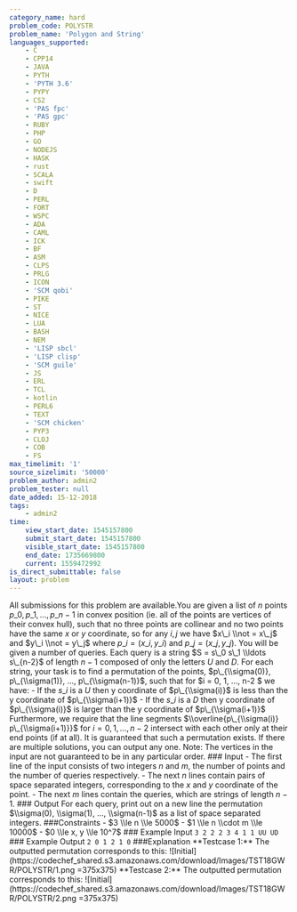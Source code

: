 ```yaml
---
category_name: hard
problem_code: POLYSTR
problem_name: 'Polygon and String'
languages_supported:
    - C
    - CPP14
    - JAVA
    - PYTH
    - 'PYTH 3.6'
    - PYPY
    - CS2
    - 'PAS fpc'
    - 'PAS gpc'
    - RUBY
    - PHP
    - GO
    - NODEJS
    - HASK
    - rust
    - SCALA
    - swift
    - D
    - PERL
    - FORT
    - WSPC
    - ADA
    - CAML
    - ICK
    - BF
    - ASM
    - CLPS
    - PRLG
    - ICON
    - 'SCM qobi'
    - PIKE
    - ST
    - NICE
    - LUA
    - BASH
    - NEM
    - 'LISP sbcl'
    - 'LISP clisp'
    - 'SCM guile'
    - JS
    - ERL
    - TCL
    - kotlin
    - PERL6
    - TEXT
    - 'SCM chicken'
    - PYP3
    - CLOJ
    - COB
    - FS
max_timelimit: '1'
source_sizelimit: '50000'
problem_author: admin2
problem_tester: null
date_added: 15-12-2018
tags:
    - admin2
time:
    view_start_date: 1545157800
    submit_start_date: 1545157800
    visible_start_date: 1545157800
    end_date: 1735669800
    current: 1559472992
is_direct_submittable: false
layout: problem
---
```

All submissions for this problem are available.You are given a list of $n$ points $p\_0, p\_1, ..., p\_{n-1}$ in convex position (ie. all of the points are vertices of their convex hull), such that no three points are collinear and no two points have the same $x$ or $y$ coordinate, so for any $i,j$ we have $x\_i \\not = x\_j$ and $y\_i \\not = y\_j$ where $p\_i = (x\_i, y\_i)$ and $p\_j= (x\_j, y\_j)$. You will be given a number of queries. Each query is a string $S = s\_0 s\_1 \\ldots s\_{n-2}$ of length $n-1$ composed of only the letters $U$ and $D$. For each string, your task is to find a permutation of the points, $p\_{\\sigma(0)}, p\_{\\sigma(1)}, ..., p\_{\\sigma(n-1)}$, such that for $i = 0, 1, ..., n-2 $ we have: - If the $s\_i$ is a $U$ then y coordinate of $p\_{\\sigma(i)}$ is less than the y coordinate of $p\_{\\sigma(i+1)}$ - If the $s\_i$ is a $D$ then y coordinate of $p\_{\\sigma(i)}$ is larger than the y coordinate of $p\_{\\sigma(i+1)}$ Furthermore, we require that the line segments $\\overline{p\_{\\sigma(i)} p\_{\\sigma(i+1)}}$ for $i = 0, 1, ..., n-2$ intersect with each other only at their end points (if at all). It is guaranteed that such a permutation exists. If there are multiple solutions, you can output any one. Note: The vertices in the input are not guaranteed to be in any particular order. ### Input - The first line of the input consists of two integers $n$ and $m$, the number of points and the number of queries respectively. - The next $n$ lines contain pairs of space separated integers, corresponding to the $x$ and $y$ coordinate of the point. - The next $m$ lines contain the queries, which are strings of length $n-1$. ### Output For each query, print out on a new line the permutation $\\sigma(0), \\sigma(1), ..., \\sigma(n-1)$ as a list of space separated integers. ###Constraints - $3 \\le n \\le 5000$ - $1 \\le n \\cdot m \\le 10000$ - $0 \\le x, y \\le 10^7$ ### Example Input ``` 3 2 2 2 3 4 1 1 UU UD ``` ### Example Output ``` 2 0 1 2 1 0 ``` ###Explanation \*\*Testcase 1:\*\* The outputted permutation corresponds to this: !\[Initial\](https://codechef\_shared.s3.amazonaws.com/download/Images/TST18GWR/POLYSTR/1.png =375x375) \*\*Testcase 2:\*\* The outputted permutation corresponds to this: !\[Initial\](https://codechef\_shared.s3.amazonaws.com/download/Images/TST18GWR/POLYSTR/2.png =375x375)
